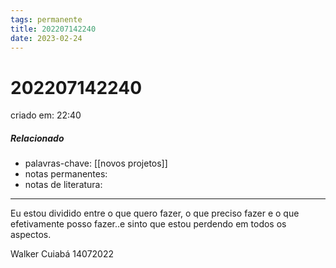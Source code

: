 ```yaml
---
tags: permanente
title: 202207142240
date: 2023-02-24
---
```

# 202207142240
criado em: 22:40

##### Relacionado
- palavras-chave: [[novos projetos]]
- notas permanentes:
- notas de literatura:

---

Eu estou dividido entre o que quero fazer, o que preciso fazer e o que efetivamente posso fazer..e sinto que estou perdendo em todos os aspectos.

Walker 
Cuiabá
14072022